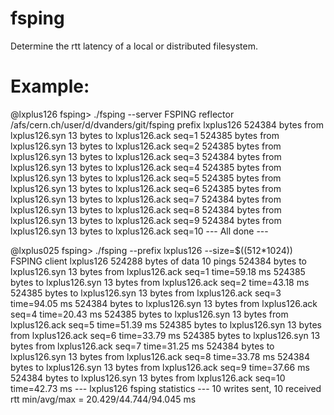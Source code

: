 # fsping
Determine the rtt latency of a local or distributed filesystem.
# Example:

@lxplus126 fsping> ./fsping --server
FSPING reflector /afs/cern.ch/user/d/dvanders/git/fsping prefix lxplus126
524384 bytes from lxplus126.syn 13 bytes to lxplus126.ack seq=1
524385 bytes from lxplus126.syn 13 bytes to lxplus126.ack seq=2
524385 bytes from lxplus126.syn 13 bytes to lxplus126.ack seq=3
524384 bytes from lxplus126.syn 13 bytes to lxplus126.ack seq=4
524385 bytes from lxplus126.syn 13 bytes to lxplus126.ack seq=5
524385 bytes from lxplus126.syn 13 bytes to lxplus126.ack seq=6
524385 bytes from lxplus126.syn 13 bytes to lxplus126.ack seq=7
524384 bytes from lxplus126.syn 13 bytes to lxplus126.ack seq=8
524384 bytes from lxplus126.syn 13 bytes to lxplus126.ack seq=9
524384 bytes from lxplus126.syn 13 bytes to lxplus126.ack seq=10
--- All done ---

@lxplus025 fsping> ./fsping --prefix lxplus126 --size=$((512*1024))
FSPING client lxplus126 524288 bytes of data 10 pings
524384 bytes to lxplus126.syn 13 bytes from lxplus126.ack seq=1 time=59.18 ms
524385 bytes to lxplus126.syn 13 bytes from lxplus126.ack seq=2 time=43.18 ms
524385 bytes to lxplus126.syn 13 bytes from lxplus126.ack seq=3 time=94.05 ms
524384 bytes to lxplus126.syn 13 bytes from lxplus126.ack seq=4 time=20.43 ms
524385 bytes to lxplus126.syn 13 bytes from lxplus126.ack seq=5 time=51.39 ms
524385 bytes to lxplus126.syn 13 bytes from lxplus126.ack seq=6 time=33.79 ms
524385 bytes to lxplus126.syn 13 bytes from lxplus126.ack seq=7 time=31.25 ms
524384 bytes to lxplus126.syn 13 bytes from lxplus126.ack seq=8 time=33.78 ms
524384 bytes to lxplus126.syn 13 bytes from lxplus126.ack seq=9 time=37.66 ms
524384 bytes to lxplus126.syn 13 bytes from lxplus126.ack seq=10 time=42.73 ms
--- lxplus126 fsping statistics ---
10 writes sent, 10 received
rtt min/avg/max = 20.429/44.744/94.045 ms
